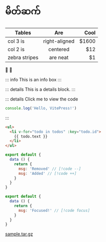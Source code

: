 # မိတ်ဆက်

| Tables        |      Are      |  Cool |
| ------------- | :-----------: | ----: |
| col 3 is      | right-aligned | $1600 |
| col 2 is      |   centered    |   $12 |
| zebra stripes |   are neat    |    $1 |

:tada: :100: 

::: info
This is an info box
:::

::: details
This is a details block.
:::

::: details Click me to view the code
```js
console.log('Hello, VitePress!')
```
:::

```html
<ul>
  <li v-for="todo in todos" :key="todo.id">
    {{ todo.text }}
  </li>
</ul>
```

```js
export default {
  data () {
    return {
      msg: 'Removed' // [!code --]
      msg: 'Added' // [!code ++]
    }
  }
}
```

```js
export default {
  data () {
    return {
      msg: 'Focused!' // [!code focus]
    }
  }
}
```


<a href="/linux-book-in-mm/sample.tar.gz" target="_blank">sample.tar.gz</a>